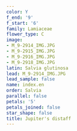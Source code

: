 ```yaml
---
color: Y
f_end: '9'
f_start: '6'
family: Lamiaceae
flower_type: C
image:
- M_9-2914_IMG.JPG
- M_9-2915_IMG.JPG
- M_9-2916_IMG.JPG
- M_9-2918_IMG.JPG
latin: Salvia glutinosa
lead: M_9-2914_IMG.JPG
lead_sample: false
name: index.en
order: Salvia
parallel: false
petals: '5'
petals_joined: false
star_shape: false
title: Jupiter's distaff
---
```

